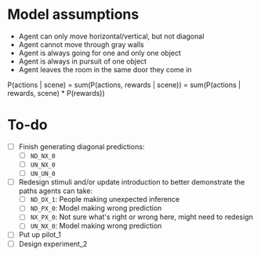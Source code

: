 # Model assumptions

- Agent can only move horizontal/vertical, but not diagonal
- Agent cannot move through gray walls
- Agent is always going for one and only one object
- Agent is always in pursuit of one object
- Agent leaves the room in the same door they come in

P(actions | scene) = sum(P(actions, rewards | scene)) = sum(P(actions | rewards, scene) * P(rewards))

# To-do

- [ ] Finish generating diagonal predictions:
	- [ ] `ND_NX_0`
	- [ ] `UN_NX_0`
	- [ ] `UN_UN_0`
- [ ] Redesign stimuli and/or update introduction to better demonstrate the paths agents can take:
	- [ ] `ND_DX_1`: People making unexpected inference
	- [ ] `ND_PX_0`: Model making wrong prediction
	- [ ] `NX_PX_0`: Not sure what's right or wrong here, might need to redesign
	- [ ] `UN_NX_0`: Model making wrong prediction
- [ ] Put up pilot_1
- [ ] Design experiment_2